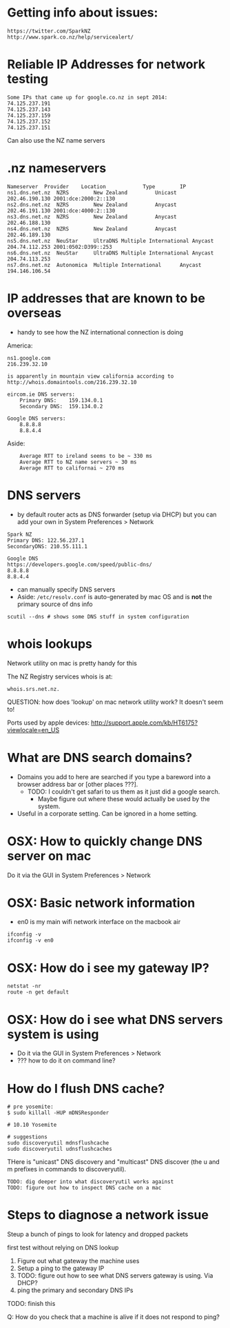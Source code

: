 # Getting info about issues:

```
https://twitter.com/SparkNZ
http://www.spark.co.nz/help/servicealert/
```

# Reliable IP Addresses for network testing

```
Some IPs that came up for google.co.nz in sept 2014:
74.125.237.191
74.125.237.143
74.125.237.159
74.125.237.152
74.125.237.151
```

Can also use the NZ name servers

# .nz nameservers

```
Nameserver	Provider	Location			Type		IP
ns1.dns.net.nz	NZRS		New Zealand			Unicast		202.46.190.130 2001:dce:2000:2::130
ns2.dns.net.nz	NZRS		New Zealand			Anycast		202.46.191.130 2001:dce:4000:2::130
ns3.dns.net.nz	NZRS		New Zealand			Anycast		202.46.188.130
ns4.dns.net.nz	NZRS		New Zealand			Anycast		202.46.189.130
ns5.dns.net.nz	NeuStar 	UltraDNS Multiple International	Anycast		204.74.112.253 2001:0502:D399::253
ns6.dns.net.nz	NeuStar 	UltraDNS Multiple International	Anycast		204.74.113.253
ns7.dns.net.nz	Autonomica	Multiple International		Anycast		194.146.106.54
```

# IP addresses that are known to be overseas

* handy to see how the NZ international connection is doing

America:

```
ns1.google.com
216.239.32.10

is apparently in mountain view california according to
http://whois.domaintools.com/216.239.32.10
```


```
eircom.ie DNS servers:
    Primary DNS:    159.134.0.1
    Secondary DNS:  159.134.0.2

Google DNS servers:
    8.8.8.8
    8.8.4.4
```


Aside:
```
    Average RTT to ireland seems to be ~ 330 ms
    Average RTT to NZ name servers ~ 30 ms
    Average RTT to californai ~ 270 ms
```

# DNS servers

* by default router acts as DNS forwarder (setup via DHCP) but you can add your
  own in System Preferences > Network

```
Spark NZ
Primary DNS: 122.56.237.1
SecondaryDNS: 210.55.111.1

Google DNS
https://developers.google.com/speed/public-dns/
8.8.8.8
8.8.4.4
```

* can manually specify DNS servers
* Aside: `/etc/resolv.conf` is auto-generated by mac OS and is **not** the primary source of dns info

```
scutil --dns # shows some DNS stuff in system configuration
```

# whois lookups

Network utility on mac is pretty handy for this

The NZ Registry services whois is at:

```
whois.srs.net.nz.
```

QUESTION: how does 'lookup' on mac network utility work? It doesn't seem to!


Ports used by apple devices:
http://support.apple.com/kb/HT6175?viewlocale=en_US


# What are DNS search domains?

* Domains you add to here are searched if you type a bareword into a browser
address bar or [other places ???].
    * TODO: I couldn't get safari to us them as it just did a google search.
        * Maybe figure out where these would actually be used by the system.
* Useful in a corporate setting. Can be ignored in a home setting.

# OSX: How to quickly change DNS server on mac

Do it via the GUI in System Preferences > Network

# OSX: Basic network information

* en0 is my main wifi network interface on the macbook air

```
ifconfig -v
ifconfig -v en0
```

# OSX: How do i see my gateway IP?

```
netstat -nr
route -n get default
```

# OSX: How do i see what DNS servers system is using

* Do it via the GUI in System Preferences > Network
* ??? how to do it on command line?

# How do I flush DNS cache?

```
# pre yosemite:
$ sudo killall -HUP mDNSResponder

# 10.10 Yosemite

# suggestions
sudo discoveryutil mdnsflushcache
sudo discoveryutil udnsflushcaches
```

THere is "unicast" DNS discovery and "multicast" DNS discover (the u and m
prefixes in commands to discoveryutil).

    TODO: dig deeper into what discoveryutil works against
    TODO: figure out how to inspect DNS cache on a mac

# Steps to diagnose a network issue

Steup a bunch of pings to look for latency and dropped packets

first test without relying on DNS lookup

1. Figure out what gateway the machine uses
1. Setup a ping to the gateway IP
1. TODO: figure out how to see what DNS servers gateway is using. Via DHCP?
1. ping the primary and secondary DNS IPs

TODO: finish this

Q: How do you check that a machine is alive if it does not respond to ping?
